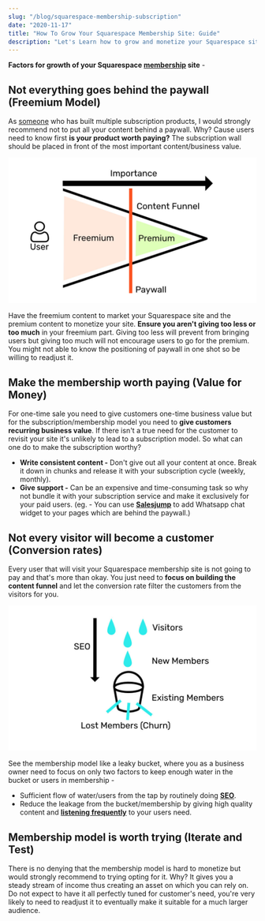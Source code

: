 ```yaml
---
slug: "/blog/squarespace-membership-subscription"
date: "2020-11-17"
title: "How To Grow Your Squarespace Membership Site: Guide"
description: "Let's Learn how to grow and monetize your Squarespace site with its membership feature. Let's understand what goes behind the subscription paywall and what doesn't."
---
```


**Factors for growth of your Squarespace <a href="https://www.squarespace.com/ecommerce/membership-sites" target="_blank">membership</a> site** -

## Not everything goes behind the paywall (Freemium Model)
As <a href="https://github.com/trakbit" target="_blank">someone</a> who has built multiple subscription products, I would strongly recommend not to put all your content behind a paywall. Why? Cause users need to know first **is your product worth paying?** The subscription wall should be placed in front of the most important content/business value.

![squarespace-membership-funnel](../images/squarespace-membership-funnel.jpg)

Have the freemium content to market your Squarespace site and the premium content to monetize your site. **Ensure you aren't giving too less or too much** in your freemium part. Giving too less will prevent from bringing users but giving too much will not encourage users to go for the premium. You might not able to know the positioning of paywall in one shot so be willing to readjust it.

## Make the membership worth paying (Value for Money)
For one-time sale you need to give customers one-time business value but for the subscription/membership model you need to **give customers recurring business value**. If there isn't a true need for the customer to revisit your site it's unlikely to lead to a subscription model. So what can one do to make the subscription worthy?
- **Write consistent content -** Don't give out all your content at once. Break it down in chunks and release it with your subscription cycle (weekly, monthly).
- **Give support -** Can be an expensive and time-consuming task so why not bundle it with your subscription service and make it exclusively for your paid users. (eg. - You can use <a href="https://salesjump.xyz/" target="_blank"> **Salesjump**</a> to add Whatsapp chat widget to your pages which are behind the paywall.)

## Not every visitor will become a customer (Conversion rates)
Every user that will visit your Squarespace membership site is not going to pay and that's more than okay. You just need to **focus on building the content funnel** and let the conversion rate filter the customers from the visitors for you.

![squarespace-membership-bucket](../images/squarespace-membership-bucket.jpg)

See the membership model like a leaky bucket, where you as a business owner need to focus on only two factors to keep enough water in the bucket or users in membership -

- Sufficient flow of water/users from the tap by routinely doing <a href="https://salesjump.xyz/blog/squarespace-seo-guide" target="_blank"> **SEO**</a>.
- Reduce the leakage from the bucket/membership by giving high quality content and <a href="https://salesjump.xyz/" target="_blank"> **listening frequently**</a> to your users need.

## Membership model is worth trying (Iterate and Test)
There is no denying that the membership model is hard to monetize but would strongly recommend to trying opting for it. Why? It gives you a steady stream of income thus creating an asset on which you can rely on. Do not expect to have it all perfectly tuned for customer's need, you're very likely to need to readjust it to eventually make it suitable for a much larger audience.